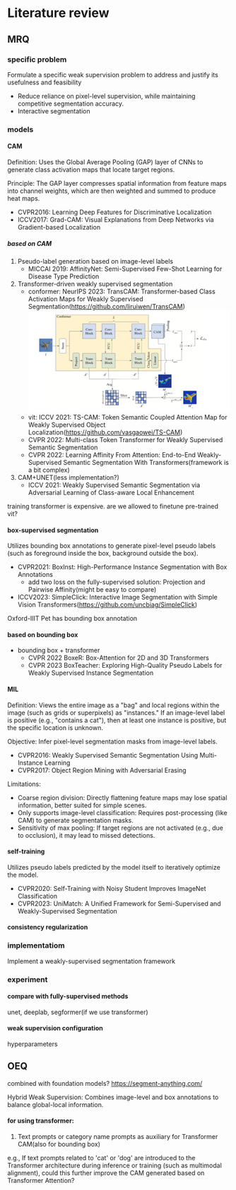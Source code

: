 # Literature review

## MRQ

### specific problem
Formulate a specific weak supervision problem to address and justify its usefulness and feasibility

- Reduce reliance on pixel-level supervision, while maintaining competitive segmentation accuracy.
- Interactive segmentation



### models

#### CAM

Definition: Uses the Global Average Pooling (GAP) layer of CNNs to generate class activation maps that locate target regions.

Principle: The GAP layer compresses spatial information from feature maps into channel weights, which are then weighted and summed to produce heat maps.

- CVPR2016: Learning Deep Features for Discriminative Localization
- ICCV2017: Grad-CAM: Visual Explanations from Deep Networks via Gradient-based Localization

##### based on CAM

1. Pseudo-label generation based on image-level labels
   - MICCAI 2019: AffinityNet: Semi-Supervised Few-Shot Learning for Disease Type Prediction
2. Transformer-driven weakly supervised segmentation
   - conformer: NeurIPS 2023: TransCAM: Transformer-based Class Activation Maps for Weakly Supervised Segmentation(https://github.com/liruiwen/TransCAM)
   ![image](chenge_transcam.png)
   - vit: ICCV 2021: TS-CAM: Token Semantic Coupled Attention Map for Weakly Supervised Object Localization(https://github.com/vasgaowei/TS-CAM)
   - CVPR 2022: Multi-class Token Transformer for Weakly Supervised Semantic Segmentation
   - CVPR 2022:  Learning Affinity From Attention: End-to-End Weakly-Supervised Semantic Segmentation With Transformers(framework is a bit complex)
3. CAM+UNET(less implementation?)
   - ICCV 2021: Weakly Supervised Semantic Segmentation via Adversarial Learning of Class-aware Local Enhancement

training transformer is expensive. are we allowed to finetune pre-trained vit?

#### box-supervised segmentation

Utilizes bounding box annotations to generate pixel-level pseudo labels (such as foreground inside the box, background outside the box).

- CVPR2021: BoxInst: High-Performance Instance Segmentation with Box Annotations
   - add two loss on the fully-supervised solution: Projection and Pairwise Affinity(might be easy to compare)
- ICCV2023: SimpleClick: Interactive Image Segmentation with Simple Vision Transformers(https://github.com/uncbiag/SimpleClick)

Oxford-IIIT Pet has bounding box annotation

#### based on bounding box
- bounding box + transformer
   - CVPR 2022 BoxeR: Box-Attention for 2D and 3D Transformers
   - CVPR 2023 BoxTeacher: Exploring High-Quality Pseudo Labels for Weakly Supervised Instance Segmentation

#### MIL

Definition: Views the entire image as a "bag" and local regions within the image (such as grids or superpixels) as "instances." If an image-level label is positive (e.g., "contains a cat"), then at least one instance is positive, but the specific location is unknown.

Objective: Infer pixel-level segmentation masks from image-level labels.

- CVPR2016: Weakly Supervised Semantic Segmentation Using Multi-Instance Learning
- CVPR2017: Object Region Mining with Adversarial Erasing

Limitations:
- Coarse region division: Directly flattening feature maps may lose spatial information, better suited for simple scenes.
- Only supports image-level classification: Requires post-processing (like CAM) to generate segmentation masks.
- Sensitivity of max pooling: If target regions are not activated (e.g., due to occlusion), it may lead to missed detections.

#### self-training

Utilizes pseudo labels predicted by the model itself to iteratively optimize the model.

- CVPR2020: Self-Training with Noisy Student Improves ImageNet Classification
- CVPR2023: UniMatch: A Unified Framework for Semi-Supervised and Weakly-Supervised Segmentation

#### consistency regularization


### implementatiom
Implement a weakly-supervised segmentation framework

### experiment

#### compare with fully-supervised methods

unet, deeplab, segformer(if we use transformer)

#### weak supervision configuration
hyperparameters


## OEQ

combined with foundation models?  https://segment-anything.com/

Hybrid Weak Supervision: Combines image-level and box annotations to balance global-local information.


#### for using transformer:
1. Text prompts or category name prompts as auxiliary for Transformer CAM(also for bounding box)

e.g., If text prompts related to 'cat' or 'dog' are introduced to the Transformer architecture during inference or training (such as multimodal alignment), could this further improve the CAM generated based on Transformer Attention?



